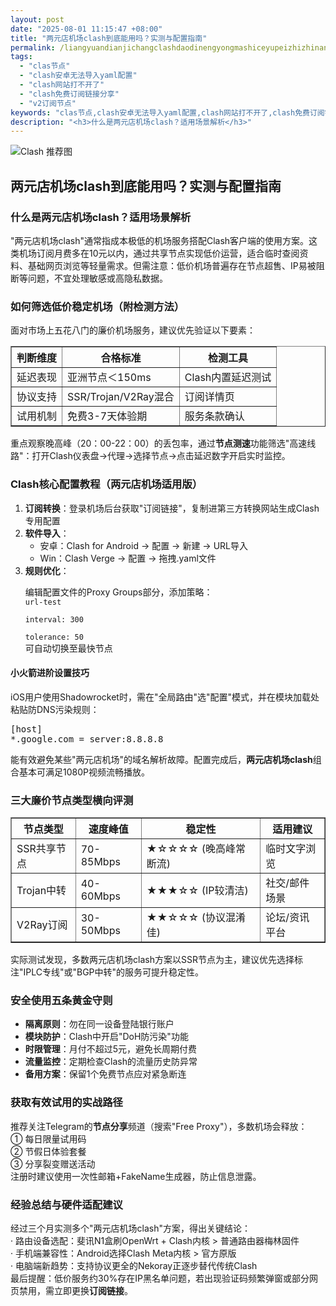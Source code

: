 ```yaml
---
layout: post
date: "2025-08-01 11:15:47 +08:00"
title: "两元店机场clash到底能用吗？实测与配置指南"
permalink: /liangyuandianjichangclashdaodinengyongmashiceyupeizhizhinan/
tags:
  - "clas节点"
  - "clash安卓无法导入yaml配置"
  - "clash网站打不开了"
  - "clash免费订阅链接分享"
  - "v2订阅节点"
keywords: "clas节点,clash安卓无法导入yaml配置,clash网站打不开了,clash免费订阅链接分享,v2订阅节点"
description: "<h3>什么是两元店机场clash？适用场景解析</h3>"
---
```


![Clash 推荐图](https://clashjd.github.io/assets/img/节点订阅推荐.png)

## 两元店机场clash到底能用吗？实测与配置指南

<h3>什么是两元店机场clash？适用场景解析</h3>
<p>"两元店机场clash"通常指成本极低的机场服务搭配Clash客户端的使用方案。这类机场订阅月费多在10元以内，通过共享节点实现低价运营，适合临时查阅资料、基础网页浏览等轻量需求。但需注意：低价机场普遍存在节点超售、IP易被阻断等问题，不宜处理敏感或高隐私数据。</p>
<h3>如何筛选低价稳定机场（附检测方法）</h3>
<p>面对市场上五花八门的廉价机场服务，建议优先验证以下要素：</p>
<table border="1">
<tr>
<th>判断维度</th>
<th>合格标准</th>
<th>检测工具</th>
</tr>
<tr>
<td>延迟表现</td>
<td>亚洲节点＜150ms</td>
<td>Clash内置延迟测试</td>
</tr>
<tr>
<td>协议支持</td>
<td>SSR/Trojan/V2Ray混合</td>
<td>订阅详情页</td>
</tr>
<tr>
<td>试用机制</td>
<td>免费3-7天体验期</td>
<td>服务条款确认</td>
</tr>
</table>
<p>重点观察晚高峰（20：00-22：00）的丢包率，通过<strong>节点测速</strong>功能筛选"高速线路"：打开Clash仪表盘→代理→选择节点→点击延迟数字开启实时监控。</p>
<h3>Clash核心配置教程（两元店机场适用版）</h3>
<ol>
<li><strong>订阅转换</strong>：登录机场后台获取"订阅链接"，复制进第三方转换网站生成Clash专用配置</li>
<li><strong>软件导入</strong>：
<ul>
<li>安卓：Clash for Android → 配置 → 新建 → URL导入</li>
<li>Win：Clash Verge → 配置 → 拖拽.yaml文件</li>
</ul>
</li>
<li><strong>规则优化</strong>：
<p>编辑配置文件的Proxy Groups部分，添加策略：<br>
<code>url-test<br>
interval: 300<br>
tolerance: 50</code><br>
可自动切换至最快节点</p>
</li>
</ol>
<h4>小火箭进阶设置技巧</h4>
<p>iOS用户使用Shadowrocket时，需在"全局路由"选"配置"模式，并在模块加载处粘贴防DNS污染规则：</p>
<pre>[host]
*.google.com = server:8.8.8.8</pre>
<p>能有效避免某些"两元店机场"的域名解析故障。配置完成后，<strong>两元店机场clash</strong>组合基本可满足1080P视频流畅播放。</p>
<h3>三大廉价节点类型横向评测</h3>
<table border="1">
<tr>
<th>节点类型</th>
<th>速度峰值</th>
<th>稳定性</th>
<th>适用建议</th>
</tr>
<tr>
<td>SSR共享节点</td>
<td>70-85Mbps</td>
<td>★☆☆☆☆ (晚高峰常断流)</td>
<td>临时文字浏览</td>
</tr>
<tr>
<td>Trojan中转</td>
<td>40-60Mbps</td>
<td>★★★☆☆ (IP较清洁)</td>
<td>社交/邮件场景</td>
</tr>
<tr>
<td>V2Ray订阅</td>
<td>30-50Mbps</td>
<td>★★☆☆☆ (协议混淆佳)</td>
<td>论坛/资讯平台</td>
</tr>
</table>
<p>实际测试发现，多数两元店机场clash方案以SSR节点为主，建议优先选择标注"IPLC专线"或"BGP中转"的服务可提升稳定性。</p>
<h3>安全使用五条黄金守则</h3>
<ul>
<li><strong>隔离原则</strong>：勿在同一设备登陆银行账户</li>
<li><strong>模块防护</strong>：Clash中开启"DoH防污染"功能</li>
<li><strong>时限管理</strong>：月付不超过5元，避免长周期付费</li>
<li><strong>流量监控</strong>：定期检查Clash的流量历史防异常</li>
<li><strong>备用方案</strong>：保留1个免费节点应对紧急断连</li>
</ul>
<h3>获取有效试用的实战路径</h3>
<p>推荐关注Telegram的<strong>节点分享</strong>频道（搜索"Free Proxy"），多数机场会释放：<br>
① 每日限量试用码<br>
② 节假日体验套餐<br>
③ 分享裂变赠送活动<br>
注册时建议使用一次性邮箱+FakeName生成器，防止信息泄露。</p>
<h3>经验总结与硬件适配建议</h3>
<p>经过三个月实测多个"两元店机场clash"方案，得出关键结论：<br>
· 路由设备选配：斐讯N1盒刷OpenWrt + Clash内核 > 普通路由器梅林固件<br>
· 手机端兼容性：Android选择Clash Meta内核 > 官方原版<br>
· 电脑端新趋势：支持协议更全的Nekoray正逐步替代传统Clash<br>
最后提醒：低价服务约30%存在IP黑名单问题，若出现验证码频繁弹窗或部分网页禁用，需立即更换<strong>订阅链接</strong>。</p>